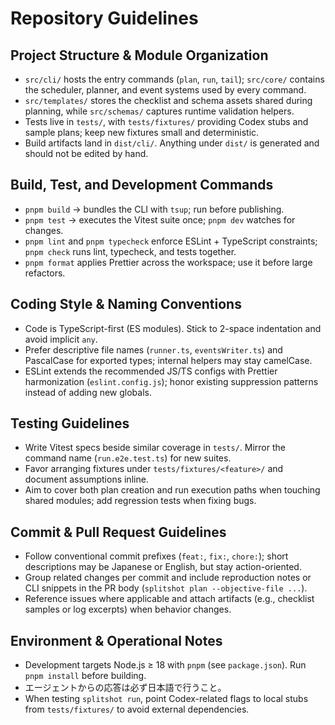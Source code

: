 # Repository Guidelines

## Project Structure & Module Organization
- `src/cli/` hosts the entry commands (`plan`, `run`, `tail`); `src/core/` contains the scheduler, planner, and event systems used by every command.
- `src/templates/` stores the checklist and schema assets shared during planning, while `src/schemas/` captures runtime validation helpers.
- Tests live in `tests/`, with `tests/fixtures/` providing Codex stubs and sample plans; keep new fixtures small and deterministic.
- Build artifacts land in `dist/cli/`. Anything under `dist/` is generated and should not be edited by hand.

## Build, Test, and Development Commands
- `pnpm build` → bundles the CLI with `tsup`; run before publishing.
- `pnpm test` → executes the Vitest suite once; `pnpm dev` watches for changes.
- `pnpm lint` and `pnpm typecheck` enforce ESLint + TypeScript constraints; `pnpm check` runs lint, typecheck, and tests together.
- `pnpm format` applies Prettier across the workspace; use it before large refactors.

## Coding Style & Naming Conventions
- Code is TypeScript-first (ES modules). Stick to 2-space indentation and avoid implicit `any`.
- Prefer descriptive file names (`runner.ts`, `eventsWriter.ts`) and PascalCase for exported types; internal helpers may stay camelCase.
- ESLint extends the recommended JS/TS configs with Prettier harmonization (`eslint.config.js`); honor existing suppression patterns instead of adding new globals.

## Testing Guidelines
- Write Vitest specs beside similar coverage in `tests/`. Mirror the command name (`run.e2e.test.ts`) for new suites.
- Favor arranging fixtures under `tests/fixtures/<feature>/` and document assumptions inline.
- Aim to cover both plan creation and run execution paths when touching shared modules; add regression tests when fixing bugs.

## Commit & Pull Request Guidelines
- Follow conventional commit prefixes (`feat:`, `fix:`, `chore:`); short descriptions may be Japanese or English, but stay action-oriented.
- Group related changes per commit and include reproduction notes or CLI snippets in the PR body (`splitshot plan --objective-file ...`).
- Reference issues where applicable and attach artifacts (e.g., checklist samples or log excerpts) when behavior changes.

## Environment & Operational Notes
- Development targets Node.js ≥ 18 with `pnpm` (see `package.json`). Run `pnpm install` before building.
- エージェントからの応答は必ず日本語で行うこと。
- When testing `splitshot run`, point Codex-related flags to local stubs from `tests/fixtures/` to avoid external dependencies.
